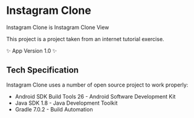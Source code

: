 # Instagram Clone

Instagram Clone is Instagram Clone View

This project is a project taken from an internet tutorial exercise.

✨ App Version 1.0 ✨

## Tech Specification
Instagram Clone uses a number of open source project to work properly:
- Android SDK Build Tools 26 - Android Software Development Kit
- Java SDK 1.8 - Java Development Toolkit
- Gradle 7.0.2 - Build Automation
